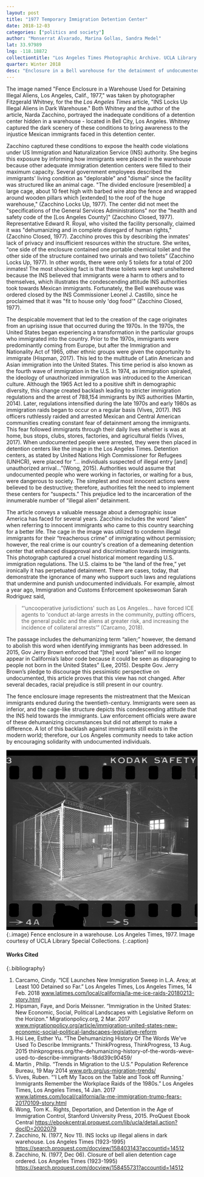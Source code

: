 ```yaml
---
layout: post
title: "1977 Temporary Immigration Detention Center"
date: 2018-12-03
categories: ["politics and society"]
author: "Monserrat Alvarado, Marina Gollas, Sandra Medel"
lat: 33.97989
lng: -118.18872
collectiontitle: "Los Angeles Times Photographic Archive. UCLA Library Special Collections"
quarter: Winter 2018
desc: "Enclosure in a Bell warehouse for the detainment of undocumented immigrants awaiting deportation to Mexico."
---
```


The image named "Fence Enclosure in a Warehouse Used for Detaining Illegal Aliens, Los Angeles, Calif., 1977," was taken by photographer Fitzgerald Whitney, for the the _Los Angeles Times_ article, "INS Locks Up Illegal Aliens in Dark Warehouse." Both Whitney and the author of the article, Narda Zacchino, portrayed the inadequate conditions of a detention center hidden in a warehouse - located in Bell City, Los Angeles. Whitney captured the dark scenery of these conditions to bring awareness to the injustice Mexican immigrants faced in this detention center.  

Zacchino captured these conditions to expose the health code violations under US Immigration and Naturalization Service (INS) authority. She begins this exposure by informing how immigrants were placed in the warehouse because other adequate immigration detention centers were filled to their maximum capacity. Several government employees described the immigrants' living condition as "deplorable" and "dismal" since the facility was structured like an animal cage. "The divided enclosure [resembled] a large cage, about 10 feet high with barbed wire atop the fence and wrapped around wooden pillars which [extended] to the roof of the huge warehouse," (Zacchino Locks Up, 1977). The center did not meet the "specifications of the General Services Administrations" nor the "health and safety code of the [Los Angeles County]" (Zacchino Closed, 1977). Representative Edward R. Royal, who visited the facility personally, claimed it was "dehumanizing and in complete disregard of human rights," (Zacchino Closed, 1977). Zacchino proves this by describing the inmates' lack of privacy and insufficient resources within the structure. She writes, "one side of the enclosure contained one portable chemical toilet and the other side of the structure contained two urinals and two toilets” (Zacchino Locks Up, 1977). In other words, there were only 5 toilets for a total of 200 inmates! The most shocking fact is that these toilets were kept unsheltered because the INS believed that immigrants were a harm to others and to themselves, which illustrates the condescending attitude INS authorities took towards Mexican immigrants. Fortunately, the Bell warehouse was ordered closed by the INS Commissioner Leonel J. Castillo, since he proclaimed that it was "fit to house only 'dog food'" (Zacchino Closed, 1977). 

The despicable movement that led to the creation of the cage originates from an uprising issue that occurred during the 1970s. In the 1970s, the United States began experiencing a transformation in the particular groups who immigrated into the country. Prior to the 1970s, immigrants were predominantly coming from Europe, but after the Immigration and Nationality Act of 1965, other ethnic groups were given the opportunity to immigrate (Hispman, 2017). This led to the multitude of Latin American and Asian immigration into the United States. This time period is also known as the fourth wave of immigration in the U.S. In 1974, as immigration spiraled, the ideology of unauthorized immigration was introduced to the American culture. Although the 1965 Act led to a positive shift in demographic diversity, this change created backlash leading to stricter immigration regulations and the arrest of 788,154 immigrants by INS authorities (Martin, 2014). Later, regulations intensified during the late 1970s and early 1980s as immigration raids began to occur on a regular basis (Vives, 2017). INS officers ruthlessly raided and arrested Mexican and Central American communities creating constant fear of detainment among the immigrants. This fear followed immigrants through their daily lives whether is was at home, bus stops, clubs, stores, factories, and agricultural fields (Vives, 2017). When undocumented people were arrested, they were then placed in detention centers like the image in the Los Angeles Times. Detention centers, as stated by United Nations High Commissioner for Refugees (UNHCR), were placed for “... individuals suspected of illegal entry [and] unauthorized arrival…”(Wong, 2015). Authorities would assume that undocumented people who were working in factories, or waiting for a bus, were dangerous to society. The simplest and most innocent actions were believed to be destructive; therefore, authorities felt the need to implement these centers for “suspects.” This prejudice led to the incarceration of the innumerable number of “illegal alien” detainment.

The article conveys a valuable message about a demographic issue America has faced for several years. Zacchino includes the word “alien” when referring to innocent immigrants who came to this country searching for a better life. The cage in the image was utilized to condemn illegal immigrants for their “treacherous crime” of immigrating without permission; however, the real crime is our country's creation of a demeaning detention center that enhanced disapproval and discrimination towards immigrants. This photograph captured a cruel historical moment regarding U.S. immigration regulations. The U.S. claims to be “the land of the free,” yet ironically it has perpetuated detainment. There are cases, today, that demonstrate the ignorance of many who support such laws and regulations that undermine and punish undocumented individuals. For example, almost a year ago, Immigration and Customs Enforcement spokeswoman Sarah Rodriguez said,

>“‘uncooperative jurisdictions' such as Los Angeles... have forced ICE agents to 'conduct at-large arrests in the community, putting officers, the general public and the aliens at greater risk, and increasing the incidence of collateral arrests’” (Carcamo, 2018).

The passage includes the dehumanizing term “alien;” however, the demand to abolish this word when identifying immigrants has been addressed. In 2015, Gov Jerry Brown enforced that “[the] word “alien” will no longer appear in California’s labor code because it could be seen as disparaging to people not born in the United States” (Lee, 2015). Despite Gov. Jerry Brown’s pledge to discourage this pessimistic perspective on undocumented, this article proves that this view has not changed. After several decades, racial prejudice is still present in our country. 

The fence enclosure image represents the mistreatment that the Mexican immigrants endured during the twentieth-century. Immigrants were seen as inferior, and the cage-like structure depicts this condescending attitude that the INS held towards the immigrants. Law enforcement officials were aware of these dehumanizing circumstances but did not attempt to make a difference. A lot of this backlash against immigrants still exists in the modern world; therefore, our Los Angeles community needs to take action by encouraging solidarity with undocumented individuals.

![Fence Enclosure.](images/Fenceenclosure.jpg)
{:.image}
Fence enclosure in a warehouse. Los Angeles Times, 1977. Image courtesy of UCLA Library Special Collections.
{:.caption}

#### Works Cited
{:.bibliography}
1. Carcamo, Cindy. “ICE Launches New Immigration Sweep in L.A. Area; at Least 100 Detained 
so Far.” Los Angeles Times, Los Angeles Times, 14 Feb. 2018
www.latimes.com/local/california/la-me-ice-raids-20180213-story.html
2. Hipsman, Faye, and Doris Meissner. “Immigration in the United States: New Economic, Social,
Political Landscapes with Legislative Reform on the Horizon.” Migrationpolicy.org, 2
Mar. 2017 
www.migrationpolicy.org/article/immigration-united-states-new-economic-social-political-landscapes-legislative-reform
3. Hsi Lee, Esther Yu. “The Dehumanizing History Of The Words We've Used To Describe
Immigrants.” ThinkProgress, ThinkProgress, 13 Aug. 2015
thinkprogress.org/the-dehumanizing-history-of-the-words-weve-used-to-describe-immigrants-18dd39c90459/
4. Martin , Philip. “Trends in Migration to the U.S.” Population Reference Bureau, 19 May 2014
www.prb.org/us-migration-trends/ 
5. Vives, Ruben. “'I Left My Tacos on the Table and Took off Running.' Immigrants Remember the
Workplace Raids of the 1980s.” Los Angeles Times, Los Angeles Times, 14 Jan. 2017
www.latimes.com/local/california/la-me-immigration-trump-fears-20170109-story.html 
6. Wong, Tom K.. Rights, Deportation, and Detention in the Age of Immigration Control, Stanford
University Press, 2015. ProQuest Ebook Central
https://ebookcentral.proquest.com/lib/ucla/detail.action?docID=2002079
7. Zacchino, N. (1977, Nov 11). INS locks up illegal aliens in dark warehouse. Los Angeles 
Times (1923-1995) 
https://search.proquest.com/docview/158403143?accountid=14512
8. Zacchino, N. (1977, Dec 06). Closure of bell alien detention cage ordered. Los Angeles 
Times (1923-1995)
https://search.proquest.com/docview/158455731?accountid=14512 

